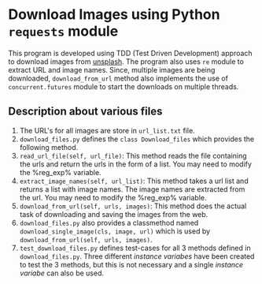 # Download Images using Python `requests` module

This program is developed using TDD (Test Driven Development) approach to download images from [unsplash](https://unsplash.com). The program also uses `re` module to extract URL and image names. Since, multiple images are being downloaded, `download_from_url` method also implements the use of `concurrent.futures` module to start the downloads on multiple threads.

## Description about various files

1. The URL's for all images are store in `url_list.txt` file.
2. `download_files.py` defines the `class Download_files` which provides the following method.
  1. `read_url_file(self, url_file)`: This method reads the file containing the urls and return the urls in the form of a list. You may need to modify the %reg_exp% variable.
  2. `extract_image_names(self, url_list)`: This method takes a url list and returns a list with image names. The image names are extracted from the url. You may need to modify the %reg_exp% variable.
  3. `download_from_url(self, urls, images)`: This method does the actual task of downloading and saving the images from the web.
  4. `download_files.py` also provides a classmethod named `download_single_image(cls, image, url)` which is used by `download_from_url(self, urls, images)`.
3. `test_download_files.py` defines test-cases for all 3 methods defined in `download_files.py`. Three different *instance variabes* have been created to test the 3 methods, but this is not necessary and a single *instance variabe* can also be used.
